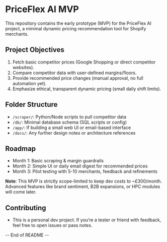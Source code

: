 # PriceFlex AI MVP

This repository contains the early prototype (MVP) for the PriceFlex AI project, a minimal dynamic pricing recommendation tool for Shopify merchants.

## Project Objectives
1. Fetch basic competitor prices (Google Shopping or direct competitor websites).
2. Compare competitor data with user-defined margins/floors.
3. Provide recommended price changes (manual approval, no full automation yet).
4. Emphasize ethical, transparent dynamic pricing (small daily shift limits).

## Folder Structure
- `/scraper/`: Python/Node scripts to pull competitor data
- `/db/`: Minimal database schema (SQL scripts or config)
- `/app/`: If building a small web UI or email-based interface
- `/docs/`: Any further design notes or architecture references

## Roadmap
- Month 1: Basic scraping & margin guardrails
- Month 2: Simple UI or daily email digest for recommended prices
- Month 3: Pilot testing with 5-10 merchants, feedback and refinements

**Note**: This MVP is strictly scope-limited to keep dev costs to ~£300/month. Advanced features like brand sentiment, B2B expansions, or HPC modules will come later.

## Contributing
- This is a personal dev project. If you’re a tester or friend with feedback, feel free to open issues or pass notes.

-- End of README --
